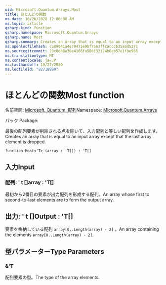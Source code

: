 ```yaml
---
uid: Microsoft.Quantum.Arrays.Most
title: ほとんどの関数
ms.date: 10/26/2020 12:00:00 AM
ms.topic: article
qsharp.kind: function
qsharp.namespace: Microsoft.Quantum.Arrays
qsharp.name: Most
qsharp.summary: Creates an array that is equal to an input array except that the last array element is dropped.
ms.openlocfilehash: ca89041a4e70472e9bf7a63ffcacccb35aad527c
ms.sourcegitcommit: 29e0d88a30e4166fa580132124b0eb57e1f0e986
ms.translationtype: MT
ms.contentlocale: ja-JP
ms.lasthandoff: 10/27/2020
ms.locfileid: "92718999"
---
```

# <a name="most-function"></a><span data-ttu-id="35bc3-102">ほとんどの関数</span><span class="sxs-lookup"><span data-stu-id="35bc3-102">Most function</span></span>

<span data-ttu-id="35bc3-103">名前空間: [Microsoft. Quantum. 配列](xref:Microsoft.Quantum.Arrays)</span><span class="sxs-lookup"><span data-stu-id="35bc3-103">Namespace: [Microsoft.Quantum.Arrays](xref:Microsoft.Quantum.Arrays)</span></span>

<span data-ttu-id="35bc3-104">パック [](https://nuget.org/packages/)</span><span class="sxs-lookup"><span data-stu-id="35bc3-104">Package: [](https://nuget.org/packages/)</span></span>


<span data-ttu-id="35bc3-105">最後の配列要素が削除される点を除いて、入力配列と等しい配列を作成します。</span><span class="sxs-lookup"><span data-stu-id="35bc3-105">Creates an array that is equal to an input array except that the last array element is dropped.</span></span>

```qsharp
function Most<'T> (array : 'T[]) : 'T[]
```


## <a name="input"></a><span data-ttu-id="35bc3-106">入力</span><span class="sxs-lookup"><span data-stu-id="35bc3-106">Input</span></span>

### <a name="array--t"></a><span data-ttu-id="35bc3-107">配列: ' t []</span><span class="sxs-lookup"><span data-stu-id="35bc3-107">array : 'T[]</span></span>

<span data-ttu-id="35bc3-108">最初から2番目の要素が出力配列を形成する配列。</span><span class="sxs-lookup"><span data-stu-id="35bc3-108">An array whose first to second-to-last elements are to form the output array.</span></span>



## <a name="output--t"></a><span data-ttu-id="35bc3-109">出力: ' t []</span><span class="sxs-lookup"><span data-stu-id="35bc3-109">Output : 'T[]</span></span>

<span data-ttu-id="35bc3-110">要素を格納している配列 `array[0..Length(array) - 2]` 。</span><span class="sxs-lookup"><span data-stu-id="35bc3-110">An array containing the elements `array[0..Length(array) - 2]`.</span></span>

## <a name="type-parameters"></a><span data-ttu-id="35bc3-111">型パラメーター</span><span class="sxs-lookup"><span data-stu-id="35bc3-111">Type Parameters</span></span>

### <a name="t"></a><span data-ttu-id="35bc3-112">&</span><span class="sxs-lookup"><span data-stu-id="35bc3-112">'T</span></span>

<span data-ttu-id="35bc3-113">配列要素の型。</span><span class="sxs-lookup"><span data-stu-id="35bc3-113">The type of the array elements.</span></span>